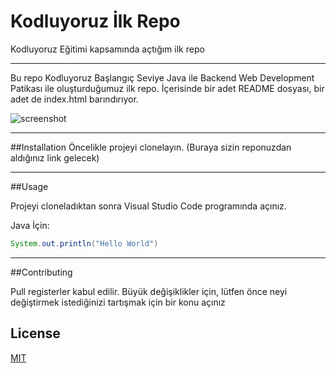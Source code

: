 # Kodluyoruz İlk Repo
Kodluyoruz Eğitimi kapsamında açtığım ilk repo
***


Bu repo Kodluyoruz Başlangıç Seviye Java ile Backend Web Development Patikası ile oluşturduğumuz ilk repo. 
İçerisinde bir adet README dosyası, bir adet de index.html barındırıyor.

![screenshot]()
***

##Installation
Öncelikle projeyi clonelayın. (Buraya sizin reponuzdan aldığınız link gelecek)
***

##Usage

Projeyi cloneladıktan sonra Visual Studio Code programında açınız.

Java İçin:
```Java
System.out.println("Hello World")
```

***

##Contributing

Pull registerler kabul edilir. Büyük değişiklikler için, lütfen önce neyi değiştirmek istediğinizi tartışmak için bir konu açınız

 ## License

 [MIT](https://choosealicense.com/licenses/mit/)